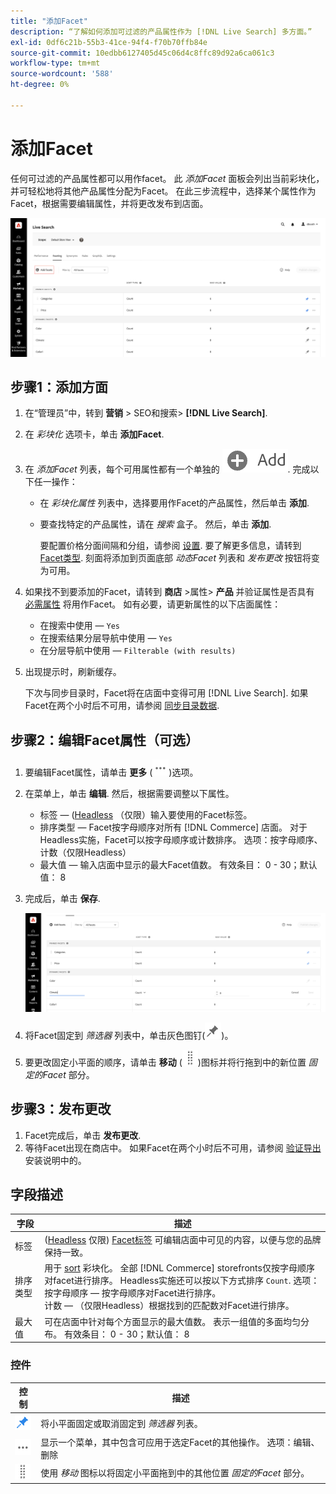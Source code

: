 ```yaml
---
title: "添加Facet"
description: “了解如何添加可过滤的产品属性作为 [!DNL Live Search] 多方面。”
exl-id: 0df6c21b-55b3-41ce-94f4-f70b70ffb84e
source-git-commit: 10edbb6127405d45c06d4c8ffc89d92a6ca061c3
workflow-type: tm+mt
source-wordcount: '588'
ht-degree: 0%

---
```


# 添加Facet

任何可过滤的产品属性都可以用作facet。 此 *添加Facet* 面板会列出当前彩块化，并可轻松地将其他产品属性分配为Facet。 在此三步流程中，选择某个属性作为Facet，根据需要编辑属性，并将更改发布到店面。

![彩块化工作区](assets/facets-add.png)

## 步骤1：添加方面

1. 在“管理员”中，转到 **营销** > SEO和搜索> **[!DNL Live Search]**.
1. 在 *彩块化* 选项卡，单击 **添加Facet**.
1. 在 *添加Facet* 列表，每个可用属性都有一个单独的 ![“添加”按钮](assets/btn-add.png). 完成以下任一操作：

   * 在 *彩块化属性* 列表中，选择要用作Facet的产品属性，然后单击 **添加**.
   * 要查找特定的产品属性，请在 *搜索* 盒子。 然后，单击 **添加**.

      要配置价格分面间隔和分组，请参阅 [设置](settings.md). 要了解更多信息，请转到 [Facet类型](facets-type.md).
刻面将添加到页面底部 *动态Facet* 列表和 *发布更改* 按钮将变为可用。

1. 如果找不到要添加的Facet，请转到 **商店** >属性> **产品** 并验证属性是否具有 [必需属性](facets.md) 将用作Facet。 如有必要，请更新属性的以下店面属性：

   * 在搜索中使用 —  `Yes`
   * 在搜索结果分层导航中使用 —  `Yes`
   * 在分层导航中使用 —  `Filterable (with results)`

1. 出现提示时，刷新缓存。

   下次与同步目录时，Facet将在店面中变得可用 [!DNL Live Search]. 如果Facet在两个小时后不可用，请参阅 [同步目录数据](install.md#synchronize-catalog-data).

## 步骤2：编辑Facet属性（可选）

1. 要编辑Facet属性，请单击 **更多** (![更多选择器](assets/btn-more.png))选项。
1. 在菜单上，单击 **编辑**. 然后，根据需要调整以下属性。

   * 标签 — ([Headless](facets-type.md) （仅限）输入要使用的Facet标签。
   * 排序类型 — Facet按字母顺序对所有 [!DNL Commerce] 店面。 对于Headless实施，Facet可以按字母顺序或计数排序。 选项：按字母顺序、计数（仅限Headless）
   * 最大值 — 输入店面中显示的最大Facet值数。 有效条目： 0 - 30；默认值： 8

1. 完成后，单击 **保存**.

   ![彩块化工作区](assets/facet-edit.png)

1. 将Facet固定到 *筛选器* 列表中，单击灰色图钉(![插针选择器](assets/btn-pin-gray.png))。
1. 要更改固定小平面的顺序，请单击 **移动** (![移动选择器](assets/btn-move.png))图标并将行拖到中的新位置 *固定的Facet* 部分。

## 步骤3：发布更改

1. Facet完成后，单击 **发布更改**.
1. 等待Facet出现在商店中。
如果Facet在两个小时后不可用，请参阅 [验证导出](install.md#synchronize-catalog-data) 安装说明中的。

## 字段描述

| 字段 | 描述 |
|--- |--- |
| 标签 | ([Headless](facets-type.md) 仅限) [Facet标签](facets-type.md) 可编辑店面中可见的内容，以便与您的品牌保持一致。 |
| 排序类型 | 用于 [sort](facets-type.md) 彩块化。 全部 [!DNL Commerce] storefronts仅按字母顺序对facet进行排序。 Headless实施还可以按以下方式排序 `Count`. 选项：<br />按字母顺序 — 按字母顺序对Facet进行排序。<br />计数 — （仅限Headless）根据找到的匹配数对Facet进行排序。 |
| 最大值 | 可在店面中针对每个方面显示的最大值数。 表示一组值的多面均匀分布。 有效条目： 0 - 30；默认值： 8 |

### 控件

| 控制 | 描述 |
|--- |--- |
| ![插针选择器](assets/btn-pin-blue.png) | 将小平面固定或取消固定到 *筛选器* 列表。 |
| ![更多选择器](assets/btn-more.png) | 显示一个菜单，其中包含可应用于选定Facet的其他操作。 选项：编辑、删除 |
| ![移动选择器](assets/btn-move.png) | 使用 *移动* 图标以将固定小平面拖到中的其他位置 *固定的Facet* 部分。 |

